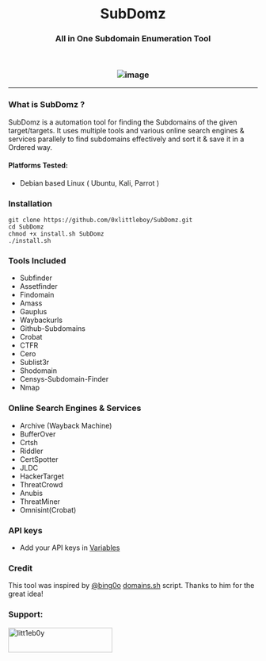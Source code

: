 <h1 align="center">
  <b>SubDomz</b>
  <br>
</h1> 
<h3 align="center">
All in One Subdomain Enumeration Tool
</p>
<br/>

![image](https://user-images.githubusercontent.com/75373225/198861891-0a3a69ca-3a58-482d-8be2-d64cbdd5e35d.png)

-----------------------------
### What is SubDomz ?
 SubDomz is a automation tool for finding the Subdomains of the given target/targets. It uses multiple tools and various online search engines & services parallely to find subdomains effectively and sort it & save it in a Ordered way.
 #### Platforms Tested:
 + Debian based Linux ( Ubuntu, Kali, Parrot )
### Installation
```
git clone https://github.com/0xlittleboy/SubDomz.git
cd SubDomz 
chmod +x install.sh SubDomz
./install.sh
```

### Tools Included
+ Subfinder
+ Assetfinder
+ Findomain
+ Amass
+ Gauplus
+ Waybackurls 
+ Github-Subdomains
+ Crobat
+ CTFR
+ Cero
+ Sublist3r
+ Shodomain
+ Censys-Subdomain-Finder
+ Nmap

### Online Search Engines & Services
+ Archive (Wayback Machine)
+ BufferOver
+ Crtsh
+ Riddler
+ CertSpotter
+ JLDC
+ HackerTarget
+ ThreatCrowd
+ Anubis
+ ThreatMiner
+ Omnisint(Crobat)

### API keys
+ Add your API keys in [Variables](https://github.com/0xlittleboy/SubDomz/blob/master/SubDomz#L45)

### Credit
This tool was inspired by [@bing0o](https://github.com/bing0o) [domains.sh](https://github.com/bing0o/bash_scripting/blob/master/domains.sh) script. Thanks to him for the great idea!

<h3 align="left">Support:</h3>
<p><a href="https://www.buymeacoffee.com/litt1eb0y"> <img align="left" src="https://cdn.buymeacoffee.com/buttons/v2/default-yellow.png" height="50" width="210" alt="litt1eb0y" /></a></p><br> <br>
